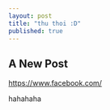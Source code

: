 ```yaml
---
layout: post
title: "thu thoi :D"
published: true
---
```



## A New Post

https://www.facebook.com/


hahahaha
